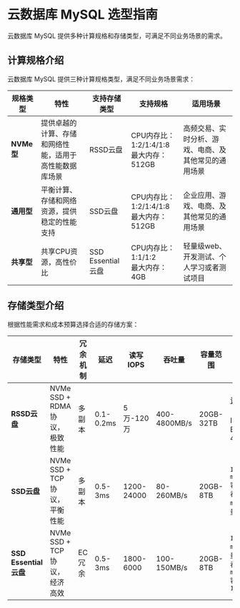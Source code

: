 # 云数据库 MySQL 选型指南
云数据库 MySQL 提供多种计算规格和存储类型，可满足不同业务场景的需求。

## 计算规格介绍
云数据库 MySQL 提供三种计算规格类型，满足不同业务场景需求：

| 规格类型 | 特性 | 支持存储类型 | 支持规格 | 适用场景 |
|---------|------|-------------|---------|---------|
| **NVMe型** | 提供卓越的计算、存储和网络性能，适用于高性能数据库场景 | RSSD云盘 | CPU内存比：1:2/1:4/1:8<br>最大内存：512GB | 高频交易、实时分析、游戏、电商、及其他常见的通用场景 |
| **通用型** | 平衡计算、存储和网络资源，提供稳定的性能支持 | SSD云盘 | CPU内存比：1:2/1:4/1:8<br>最大内存：512GB | 企业应用、游戏、电商、及其他常见的通用场景 |
| **共享型** | 共享CPU资源，高性价比 | SSD Essential云盘 | CPU内存比：1:1/1:2<br>最大内存：4GB | 轻量级web、开发测试、个人学习或者测试项目 |

## 存储类型介绍
根据性能需求和成本预算选择合适的存储方案：

| 存储类型 | 特性 | 冗余机制 | 延迟 | 读写IOPS | 吞吐量 | 容量范围 | 性能公式 |
|---------|------|---------|------|---------|-------|---------|---------|
| **RSSD云盘** | NVMe SSD + RDMA协议，极致性能 | 多副本 | 0.1-0.2ms | 5万-120万 | 400-4800MB/s | 20GB-32TB | [详见性能文档](https://docs.ucloud.cn/udisk/introduction/performance/account) （最低保证 IOPS 50,000 BW 400MB/S) |
| **SSD云盘** | NVMe SSD + TCP协议，平衡性能 | 多副本 | 0.5-3ms | 1200-24000 | 80-260MB/s | 20GB-8TB | `IOPS = min(1200+30×容量, 24000)`<br>`吞吐量 = min(80+0.5×容量, 260)MB/s` |
| **SSD Essential云盘** | NVMe SSD + TCP协议，经济高效 | EC冗余 | 0.5-3ms | 1800-6000 | 100-150MB/s | 20GB-8TB | `IOPS = min(1800+8×容量, 6000)`<br>`吞吐量 = min(100+0.15×容量, 150)MB/s` |
